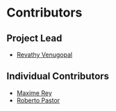 # Contributors

## Project Lead

* [Revathy Venugopal](https://github.com/Revathyvenugopal162)

## Individual Contributors

* [Maxime Rey](https://github.com/MaxJPRey)
* [Roberto Pastor](https://github.com/RobPasMue)
